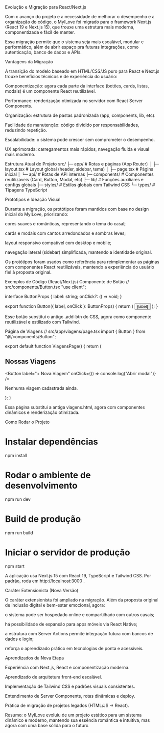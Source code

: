 Evolução e Migração para React/Next.js

Com o avanço do projeto e a necessidade de melhorar o desempenho e a organização do código, o MyILove foi migrado para o framework Next.js (React 19 e Next.js 15), que trouxe uma estrutura mais moderna, componentizada e fácil de manter.

Essa migração permite que o sistema seja mais escalável, modular e performático, além de abrir espaço pra futuras integrações, como autenticação, banco de dados e APIs.

Vantagens da Migração

A transição do modelo baseado em HTML/CSS/JS puro para React e Next.js trouxe benefícios técnicos e de experiência do usuário:

Componentização: agora cada parte da interface (botões, cards, listas, modais) é um componente React reutilizável.

Performance: renderização otimizada no servidor com React Server Components.

Organização: estrutura de pastas padronizada (app, components, lib, etc).

Facilidade de manutenção: código dividido por responsabilidades, reduzindo repetição.

Escalabilidade: o sistema pode crescer sem comprometer o desempenho.

UX aprimorada: carregamentos mais rápidos, navegação fluida e visual mais moderno.

Estrutura Atual do Projeto
src/
├─ app/                 # Rotas e páginas (App Router)
│   ├─ layout.tsx       # Layout global (header, sidebar, tema)
│   ├─ page.tsx         # Página inicial
│   └─ api/             # Rotas de API internas
├─ components/          # Componentes reutilizáveis (Card, Button, Modal, etc)
├─ lib/                 # Funções auxiliares e configs globais
├─ styles/              # Estilos globais com Tailwind CSS
└─ types/               # Tipagens TypeScript

Protótipos e Ideação Visual

Durante a migração, os protótipos foram mantidos com base no design inicial do MyILove, priorizando:

cores suaves e românticas, representando o tema do casal;

cards e modais com cantos arredondados e sombras leves;

layout responsivo compatível com desktop e mobile;

navegação lateral (sidebar) simplificada, mantendo a identidade original.

Os protótipos foram usados como referência para reimplementar as páginas com componentes React reutilizáveis, mantendo a experiência do usuário fiel à proposta original.

Exemplos de Código (React/Next.js)
Componente de Botão
// src/components/Button.tsx
"use client";

interface ButtonProps {
  label: string;
  onClick?: () => void;
}

export function Button({ label, onClick }: ButtonProps) {
  return (
    <button
      onClick={onClick}
      className="bg-pink-500 hover:bg-pink-600 text-white px-4 py-2 rounded-lg shadow-md transition"
    >
      {label}
    </button>
  );
}


Esse botão substitui o antigo .add-btn do CSS, agora como componente reutilizável e estilizado com Tailwind.

Página de Viagens
// src/app/viagens/page.tsx
import { Button } from "@/components/Button";

export default function ViagensPage() {
  return (
    <section className="p-6">
      <div className="flex justify-between items-center mb-6">
        <h2 className="text-2xl font-semibold text-pink-600">Nossas Viagens</h2>
        <Button label="+ Nova Viagem" onClick={() => console.log("Abrir modal")} />
      </div>
      <p className="text-gray-500">Nenhuma viagem cadastrada ainda.</p>
    </section>
  );
}


Essa página substitui a antiga viagens.html, agora com componentes dinâmicos e renderização otimizada.

Como Rodar o Projeto
# Instalar dependências
npm install

# Rodar o ambiente de desenvolvimento
npm run dev

# Build de produção
npm run build

# Iniciar o servidor de produção
npm start


A aplicação usa Next.js 15 com React 19, TypeScript e Tailwind CSS.
Por padrão, roda em http://localhost:3000
.

Caráter Extensionista (Nova Versão)

O caráter extensionista foi ampliado na migração.
Além da proposta original de inclusão digital e bem-estar emocional, agora:

o sistema pode ser hospedado online e compartilhado com outros casais;

há possibilidade de expansão para apps móveis via React Native;

a estrutura com Server Actions permite integração futura com bancos de dados e login;

reforça o aprendizado prático em tecnologias de ponta e acessíveis.

 Aprendizados da Nova Etapa

Experiência com Next.js, React e componentização moderna.

Aprendizado de arquitetura front-end escalável.

Implementação de Tailwind CSS e padrões visuais consistentes.

Entendimento de Server Components, rotas dinâmicas e deploy.

Prática de migração de projetos legados (HTML/JS → React).

 Resumo: o MyILove evoluiu de um projeto estático para um sistema dinâmico e moderno, mantendo sua essência romântica e intuitiva, mas agora com uma base sólida para o futuro.
